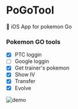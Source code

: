 # PoGoTool
:iphone: iOS App for pokemon Go

### Pokemon GO tools
- [x] PTC loggin
- [ ] Google loggin
- [x] Get trainer's pokemon
- [x] Show IV
- [x] Transfer
- [x] Evolve

![demo](http://image.noelshack.com/fichiers/2016/32/1470662661-screen-shot-2016-08-08-at-14-57-29.png)
